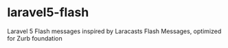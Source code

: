 # laravel5-flash
Laravel 5 Flash messages inspired by Laracasts Flash Messages, optimized for Zurb foundation
